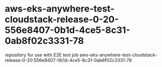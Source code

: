 # aws-eks-anywhere-test-cloudstack-release-0-20-556e8407-0b1d-4ce5-8c31-0ab8f02c3331-78
repository for use with E2E test job aws-eks-anywhere-test-cloudstack-release-0-20:556e8407-0b1d-4ce5-8c31-0ab8f02c3331-78
